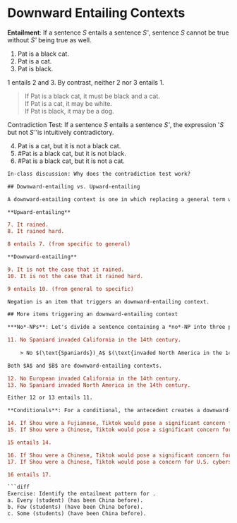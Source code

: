 # Downward Entailing Contexts

**Entailment**: If a sentence *S* entails a sentence *S'*, sentence *S* cannot be true without *S'* being true as well. 

1. Pat is a black cat.
2. Pat is a cat.
3. Pat is black.

1 entails 2 and 3. By contrast, neither 2 nor 3 entails 1. 

> If Pat is a black cat, it must be black and a cat. <br>
> If Pat is a cat, it may be white. <br>
> If Pat is black, it may be a dog. 

Contradiction Test: If a sentence *S* entails a sentence *S'*, the expression '*S* but not *S'*'is intuitively contradictory.

4. Pat is a cat, but it is not a black cat.
5. #Pat is a black cat, but it is not black.
6. #Pat is a black cat, but it is not a cat.

```diff
In-class discussion: Why does the contradiction test work?

## Downward-entailing vs. Upward-entailing

A downward-entailing context is one in which replacing a general term with a more specific term maintains the truth of the statement. By contrast, an upward-entailing context is one in which replacing a specific term with a more general term maintains the truth of the statement.

**Upward-entailing**

7. It rained.
8. It rained hard. 

8 entails 7. (from specific to general)

**Downward-entailing**

9. It is not the case that it rained.
10. It is not the case that it rained hard. 

9 entails 10. (from general to specific)

Negation is an item that triggers an downward-entailing context. 

## More items triggering an downward-entailing context

***No*-NPs**: Let's divide a sentence containing a *no*-NP into three parts--*no*, the NP complement of *no* ($A$), and the remainder of the sentence ($B$).  

11. No Spaniard invaded California in the 14th century.
    
    > No $(\text{Spaniards})_A$ $(\text{invaded North America in the 14th century})_B$

Both $A$ and $B$ are downward-entailing contexts. 

12. No European invaded California in the 14th century.
13. No Spaniard invaded North America in the 14th century.

Either 12 or 13 entails 11.  

**Conditionals**: For a conditional, the antecedent creates a downward-entailing context, while the consequent creates an upward-entailing context.

14. If Shou were a Fujianese, Tiktok would pose a significant concern for U.S. cybersecurity.
15. If Shou were a Chinese, Tiktok would pose a significant concern for U.S. cybersecurity.

15 entails 14. 

16. If Shou were a Chinese, Tiktok would pose a significant concern for U.S. cybersecurity.
17. If Shou were a Chinese, Tiktok would pose a concern for U.S. cybersecurity.

16 entails 17. 

```diff
Exercise: Identify the entailment pattern for .
a. Every (student) (has been China before).
b. Few (students) (have been China before).
c. Some (students) (have been China before). 



